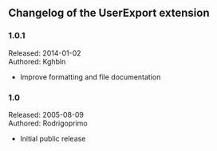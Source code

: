 ## Changelog of the UserExport extension


### 1.0.1

Released: 2014-01-02  
Authored: Kghbln

* Improve formatting and file documentation


### 1.0

Released: 2005-08-09  
Authored: Rodrigoprimo

* Initial public release
